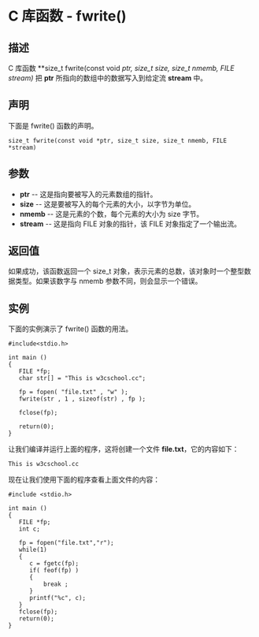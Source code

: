 
# C 库函数 - fwrite()

  

## 描述

C 库函数 **size_t fwrite(const void *ptr, size_t size, size_t nmemb, FILE *stream)** 把 **ptr** 所指向的数组中的数据写入到给定流 **stream** 中。

## 声明

下面是 fwrite() 函数的声明。

```
size_t fwrite(const void *ptr, size_t size, size_t nmemb, FILE *stream)

```

## 参数

*   **ptr** -- 这是指向要被写入的元素数组的指针。
*   **size** -- 这是要被写入的每个元素的大小，以字节为单位。
*   **nmemb** -- 这是元素的个数，每个元素的大小为 size 字节。
*   **stream** -- 这是指向 FILE 对象的指针，该 FILE 对象指定了一个输出流。

## 返回值

如果成功，该函数返回一个 size_t 对象，表示元素的总数，该对象时一个整型数据类型。如果该数字与 nmemb 参数不同，则会显示一个错误。

## 实例

下面的实例演示了 fwrite() 函数的用法。

```
#include<stdio.h>

int main ()
{
   FILE *fp;
   char str[] = "This is w3cschool.cc";

   fp = fopen( "file.txt" , "w" );
   fwrite(str , 1 , sizeof(str) , fp );

   fclose(fp);

   return(0);
}

```

让我们编译并运行上面的程序，这将创建一个文件 **file.txt**，它的内容如下：

```
This is w3cschool.cc

```

现在让我们使用下面的程序查看上面文件的内容：

```
#include <stdio.h>

int main ()
{
   FILE *fp;
   int c;

   fp = fopen("file.txt","r");
   while(1)
   {
      c = fgetc(fp);
      if( feof(fp) )
      {
          break ;
      }
      printf("%c", c);
   }
   fclose(fp);
   return(0);
}

```

  

